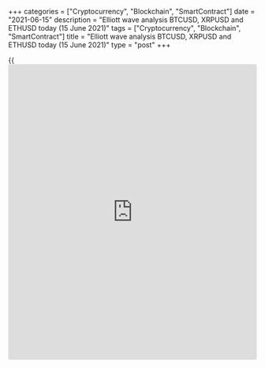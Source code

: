 +++
categories = ["Cryptocurrency", "Blockchain", "SmartContract"]
date = "2021-06-15"
description = "Elliott wave analysis BTCUSD, XRPUSD and ETHUSD today (15 June 2021)"
tags = ["Cryptocurrency", "Blockchain", "SmartContract"]
title = "Elliott wave analysis BTCUSD, XRPUSD and ETHUSD today (15 June 2021)"
type = "post"
+++

{{<iframe id="large-banner" src="https://www.bounty.group/#slide=7.0" width="100%" height="600" scrolling="no" style="border: 0px solid rgb(216, 221, 230); border-radius: 3px;">}}

2021-06-15

2021-06-15

Short-term forecast for BTCUSD, XRPUSD and ETHUSD 15.06.2021Roman Onegin

I welcome my readers!

I have prepared a short-term cryptocurrency forecast based on Elliott
wave analysis of Bitcoin, Ripple, and Ethereum. I offer entry signals to
trade each cryptocurrency.

The cryptocurrency market is following the earlier suggested scenario.
Let us study the chart of each pair in detail.

The article covers the following subjects:

##  **Elliott wave Bitcoin analysis**

About a month ago, the market finished forming the impulse down wave
[1]. Next, the BTCUSD started following the corrective wave [2],
unfolding as a regular zigzag (A)-(B)-(C). Corrective wave (B) of this
zigzag seems to have completed as a double zigzag W-X-Y. The price is
rising in the upward wave (C). Over the next few days, the market should
continue growing in waves 3-4-5 to a level of 44500.00. At this level,
wave [2] will retrace wave [1] by 50%. One could enter purchases in the
current situation.

### Trading plan for [BTCUSD][1] today:

Buy 40467.40, TP 44500.00

* * *

##  **Elliott wave Ripple analysis**

The XRPUSD market must be forming a long-term descending double zigzag
(W)-(X)-(Y). There is now unfolding the linking wave (X) as a regular
zigzag A-B-C. Impulse A and corrective wave B have already completed,
and the final impulse wave C has just started developing. There should
be developing sub-waves [3]-[4]-[5], as it is outlined in the chart. The
price could go up to a level of 1.153, where wave (X) will be 38.2% of
wave (W). One could enter buy trades in the current situation.

### Trading plan for [XRPUSD][2] today:

Buy 0.889, TP 1.153

* * *

##  **Elliott wave Ethereum analysis**

The ETHUSD market continues forming corrective wave 2 as a simple zigzag
[A]-[B]-[C]. The market seems to have completed forming the horizontal
corrective wave [B] as a double three [A]-[B]-[C]. Therefore, there
should be developing the bullish impulse wave [C], composed of the sub-
waves (1)-(2)-(3)-(4)-(5), driving the price to a level of 2930.00. This
is the previous high where wave [A] completed. One could enter purchases
in the current situation.

### Trading plan for [ETHUSD][3] **** today:

Buy 2618.93, TP 2930.00

* * *

P.S. Did you like my article? Share it in social networks: it will be
the best “thank you" :)

Ask me questions and comment below. I’ll be glad to answer your
questions and give necessary explanations.

 **Useful links:**

  * I recommend trying to trade with a reliable broker [here][4]. The system allows you to trade by yourself or copy successful traders from all across the globe.
  * Use my promo-code BLOG for getting deposit bonus 50% on LiteForex platform. Just enter this code in the appropriate field while [depositing][5] your trading account.
  * Telegram chat for traders: <t.me/liteforexengchat>. We are sharing the signals and trading experience
  * Telegram channel with high-quality analytics, Forex reviews, training articles, and other useful things for traders <t.me/liteforex>



## Price chart of BTCUSD in real time mode

The content of this article reflects the author’s opinion and does not
necessarily reflect the official position of LiteForex. The material
published on this page is provided for informational purposes only and
should not be considered as the provision of investment advice for the
purposes of Directive 2004/39/EC.

Rate this article:

{{value}}

( {{count}} {{title}} )

   1. my.liteforex.com/trading/chart?symbol=BTCUSD
   2. my.liteforex.com/trading/chart?symbol=XRPUSD
   3. my.liteforex.com/trading/chart?symbol=ETHUSD
   4. my.liteforex.com/?category=analysts-opinions&slug=short-term-forecast-for-[BTC](https://www.playgroundfx.com/blog/who-is-the-creator-of-bitcoin/)usd-xrpusd-and-ethusd-15062021&openPopup=%2Fregistration%2Fpopup&utm_source=blog&utm_medium=article&utm_campaign=bonus
   5. my.liteforex.com/deposit/?category=analysts-opinions&slug=short-term-forecast-for-[BTC](https://www.playgroundfx.com/blog/who-is-the-creator-of-bitcoin/)usd-xrpusd-and-ethusd-15062021&promo_code=BLOG&utm_source=blog&utm_medium=article&utm_campaign=bonus